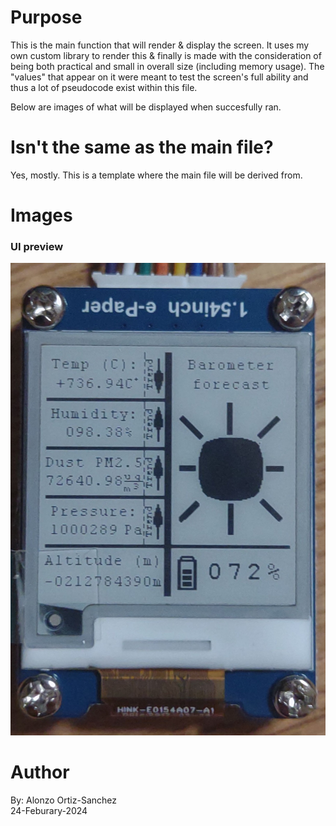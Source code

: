 # Purpose
This is the main function that will render & display the screen. It uses my own custom library to render this & finally is made with the consideration of being both practical and small in overall size (including memory usage). The "values" that appear on it were meant to test the screen's full ability and thus a lot of pseudocode exist within this file.  
  
Below are images of what will be displayed when succesfully ran.  
  
# Isn't the same as the main file?
Yes, mostly. This is a template where the main file will be derived from.  
  
# Images  
### UI preview  
![ui preview](https://github.com/PhantomData87/Ambient-weather-station-hobby/blob/current/ePaper%20section/code/application/ui%20preview.jpg)  

# Author
By: Alonzo Ortiz-Sanchez  
24-Feburary-2024
